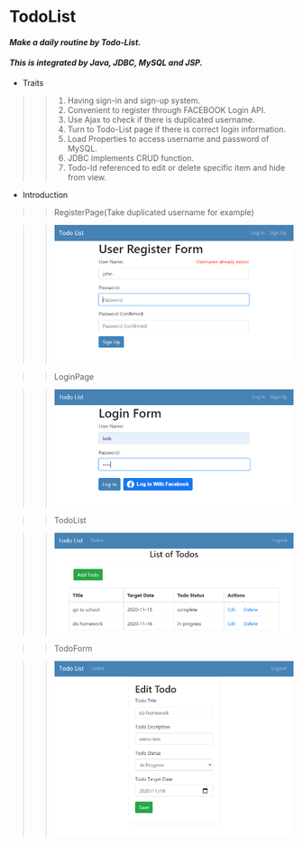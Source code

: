 # TodoList

#### _Make a daily routine by Todo-List._
#### _This is integrated by Java, JDBC, MySQL and JSP._


* Traits
>>1. Having sign-in and sign-up system.
>>2. Convenient to register through FACEBOOK Login API.
>>3. Use Ajax to check if there is duplicated username.
>>4. Turn to Todo-List page if there is correct login information.
>>5. Load Properties to access username and password of MySQL.
>>6. JDBC implements CRUD function.
>>7. Todo-Id referenced to edit or delete specific item and hide from view.

* Introduction



>>RegisterPage(Take duplicated username for example)

>>![image](https://github.com/yuzhen0411/TodoList/blob/master/register_exist.PNG)

>>LoginPage

>>![image](https://github.com/yuzhen0411/TodoList/blob/master/login.PNG)

>>TodoList

>>![image](https://github.com/yuzhen0411/TodoList/blob/master/todo_list.PNG)

>>TodoForm

>>![image](https://github.com/yuzhen0411/TodoList/blob/master/todo_form.PNG)

